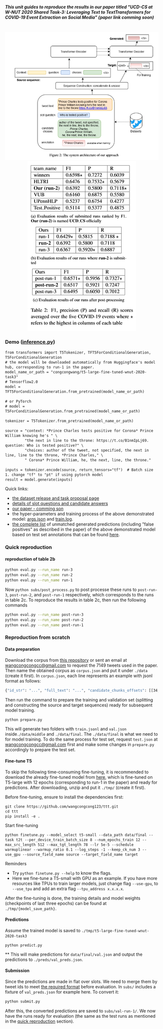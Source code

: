 ##### This unit guides to reproduce the results in our paper titled "UCD-CS at W-NUT 2020 Shared Task-3: Leveraging Text to TextTransformers for COVID-19 Event Extraction on Social Media" (paper link comming soon)

<p align="center">
    <br>
    <img src="arch.png"/>
    <img src="results.png"/>
    <br>
<p>

### Demo ([inference.py](inference.py))

```python3
from transformers import T5Tokenizer, TFT5ForConditionalGeneration, T5ForConditionalGeneration
# the model will be downloaded automatically from Huggingface's model hub, corresponding to run-1 in the paper.
model_name_or_path = "congcongwang/t5-large-fine-tuned-wnut-2020-task3"
# Tensorflow2.0
model = TFT5ForConditionalGeneration.from_pretrained(model_name_or_path)

# or PyTorch
# model = T5ForConditionalGeneration.from_pretrained(model_name_or_path)

tokenizer = T5Tokenizer.from_pretrained(model_name_or_path)

source = "context: *Prince Charles tests positive for Corona* Prince William knowing he's " \
         "the next in line to the throne: https://t.co/B1nmIpLj69. question: Who is tested positive?" \
         "choices: author of the tweet, not specified, the next in line, line to the throne, *Prince Charles," \
         " Corona* Prince William, he, the next, line, the throne."

inputs = tokenizer.encode(source, return_tensors="tf")  # Batch size 1. change "tf" to "pt" if using pytorch model
result = model.generate(inputs)
```

Quick links: 
- [the dataset release and task proposal page](https://github.com/viczong/extract_COVID19_events_from_Twitter/tree/master/shared_task)
- [details of slot questions and candidate answers](https://docs.google.com/document/d/1OWFTXOZpoXNrDULq6PFXvIGarSZwpU-uLQRuV4wrJwI/edit)
- [our paper - comming son](#)
- the hyper-parameters and training process of the above demonstrated model: [args.json](extra/args.json) and [train.log](extra/train.log).
- [the complete list](extra/unmatched.txt) of unmatched generated predictions (including "false positives" as described in the paper) of the above demonstrated model based on test set annotations that can be found [here](preds/golden).

<a id="quick"></a>
### Quick reproduction

#### reproduction of table 2b
```bash
python eval.py --run_name run-3 
python eval.py --run_name run-2 
python eval.py --run_name run-1
```

Now `python subs/post_process.py` to post processe these runs to `post-run-3`, `post-run-2`, and `post-run-1` respectively, which corresponds to the runs in table 2c. To reproduce the results in table 2c, then run the following commands

```bash
python eval.py --run_name post-run-3 
python eval.py --run_name post-run-2 
python eval.py --run_name post-run-1
```

### Reproduction from scratch

#### Data preparation

Download the corpus from [this repository](https://github.com/viczong/extract_COVID19_events_from_Twitter/tree/master/shared_task) or sent an email at  [wangcongcongcc@gmail.com](wangcongcongcc@gmail.com) to request the 7149 tweets used in the paper. Then name the obtained corpus as `corpus.json` and put it under `./data` (create it first). In `corpus.json`, each line represents an example with jsonl format as follows:

```bash
{"id_str": "...", "full_text": "...", "candidate_chunks_offsets": [[34, 40], [51, 56], [58, 62], [67, 70], [127, 137], [12, 28]], "annotation": {"part1.Response": ["..."], "part2-relation.Response": ["..."], "part2-symptoms.Response": ["..."], "part2-name.Response": ["..."], "part2-when.Response": ["..."], "part2-where.Response": ["..."]}, "event_type": "can_not_test"}
```
Then run the command to prepare the training and validation set (splitting and constructing the source and target sequences) ready for subsequent model training.

```bash
python prepare.py
```

This will generate two folders with `train.jsonl` and `val.json` inside`./data/middle` and `./data/final`. The  `./data/final` is what we need to for model training. To do the same process for test set, request `test.json` at [wangcongcongcc@gmail.com](wangcongcongcc@gmail.com) first and make some changes in `prepare.py` accordingly to prepare the test set.

#### Fine-tune T5
To skip the following time-consuming fine-tuning, it is recommended to download the already fine-tuned model from [here](https://drive.google.com/file/d/1tuI54jDK7OfiVemninyZbUo3sybYHosg/view?usp=sharing), which is fine-tuned on T5-large with 12 epochs (corresponding to run-1 in the paper) and ready for predictions. After downloading, unzip and put it `./tmp/` (create it first).

Before fine-tuning, ensure to install the dependencies first:

````
git clone https://github.com/wangcongcong123/ttt.git
cd ttt
pip install -e .
````

Start fine-tuning

```
python finetune.py --model_select t5-small --data_path data/final --task t2t --per_device_train_batch_size 8 --num_epochs_train 12 --max_src_length 512 --max_tgt_length 78 --lr 5e-5 --schedule warmuplinear --warmup_ratio 0.1 --log_steps -1 --keep_ck_num 3 --use_gpu --source_field_name source --target_field_name target
```

Reminders
* Try `python finetune.py --help` to know the flags.
* Here we fine-tune a T5-small with GPU as an example. If you have more resources like TPUs to train larger models, just change flag `--use-gpu`, to `--use_tpu` and add an extra flag `--tpu_address x.x.x.x`. 

After the fine-tuning is done, the training details and model weights (checkpoints of last three epochs) can be found at `./tmp/{model_save_path}`.

#### Predictions

Assume the trained model is saved to `./tmp/t5-large-fine-tuned-wnut-2020-task3`

```
python predict.py
```

** This will make predictions for `data/final/val.json` and output the predictions to `./preds/val_preds.json`.

#### Submission

Since the predictions are made in flat over slots. We need to merge them by tweet ids to meet [the required format](https://github.com/viczong/extract_COVID19_events_from_Twitter/tree/master/shared_task) before evaluation. In `subs/` includes a fixture of `val_preds.json` for example here. To convert it:

```python
python submit.py
```

After this, the converted predictions are saved to `subs/val-run-1/`. We now have the runs ready for evaluation (the same as the test runs as mentioned in the [quick reproduction](#quick) section). 

